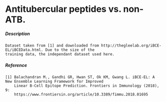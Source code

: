 # Antitubercular peptides vs. non-ATB.

##### Description

    Dataset taken from [1] and downloaded from http://thegleelab.org/iBCE-EL/iBCEData.html. Due to the size of the
    training data, the independant dataset used here. 

##### Reference

    [1] Balachandran M., Gandhi GR, Hwan ST, Ok KM, Gwang L. iBCE-EL: A New Ensemble Learning Framework for Improved 
        Linear B-Cell Epitope Prediction. Frontiers in Immunology (2018), 9: 
        https://www.frontiersin.org/article/10.3389/fimmu.2018.01695
    